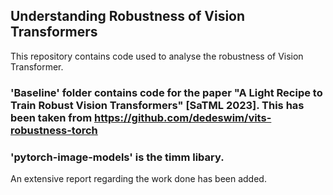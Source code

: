 ## Understanding Robustness of Vision Transformers
This repository contains code used to analyse the robustness of Vision Transformer.

### 'Baseline' folder contains code for the paper "A Light Recipe to Train Robust Vision Transformers" [SaTML 2023]. This has been taken from https://github.com/dedeswim/vits-robustness-torch

### 'pytorch-image-models' is the timm libary.

An extensive report regarding the work done has been added.
